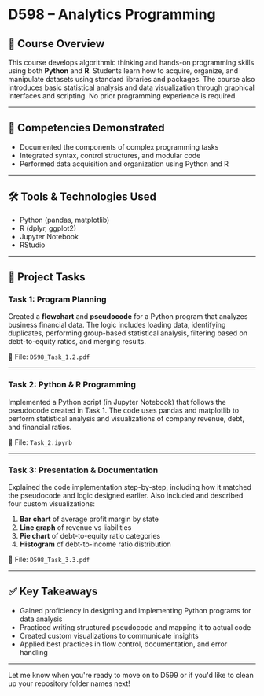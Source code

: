 # D598 – Analytics Programming

## 📘 Course Overview
This course develops algorithmic thinking and hands-on programming skills using both **Python** and **R**. Students learn how to acquire, organize, and manipulate datasets using standard libraries and packages. The course also introduces basic statistical analysis and data visualization through graphical interfaces and scripting. No prior programming experience is required.

---

## 🎯 Competencies Demonstrated
- Documented the components of complex programming tasks
- Integrated syntax, control structures, and modular code
- Performed data acquisition and organization using Python and R

---

## 🛠 Tools & Technologies Used
- Python (pandas, matplotlib)
- R (dplyr, ggplot2)
- Jupyter Notebook
- RStudio

---

## 📂 Project Tasks

### Task 1: Program Planning
Created a **flowchart** and **pseudocode** for a Python program that analyzes business financial data. The logic includes loading data, identifying duplicates, performing group-based statistical analysis, filtering based on debt-to-equity ratios, and merging results.

📄 File: `D598_Task_1.2.pdf`

---

### Task 2: Python & R Programming
Implemented a Python script (in Jupyter Notebook) that follows the pseudocode created in Task 1. The code uses pandas and matplotlib to perform statistical analysis and visualizations of company revenue, debt, and financial ratios.

📄 File: `Task_2.ipynb`

---

### Task 3: Presentation & Documentation
Explained the code implementation step-by-step, including how it matched the pseudocode and logic designed earlier. Also included and described four custom visualizations:
1. **Bar chart** of average profit margin by state
2. **Line graph** of revenue vs liabilities
3. **Pie chart** of debt-to-equity ratio categories
4. **Histogram** of debt-to-income ratio distribution

📄 File: `D598_Task_3.3.pdf`

---

## ✅ Key Takeaways
- Gained proficiency in designing and implementing Python programs for data analysis
- Practiced writing structured pseudocode and mapping it to actual code
- Created custom visualizations to communicate insights
- Applied best practices in flow control, documentation, and error handling

---

Let me know when you're ready to move on to D599 or if you'd like to clean up your repository folder names next!
